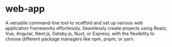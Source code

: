 # web-app
A versatile command-line tool to scaffold and set up various web application frameworks effortlessly. Seamlessly create projects using React, Vue, Angular, Next.js, Gatsby.js, Nuxt, or Express, with the flexibility to choose different package managers like npm, pnpm, or yarn.

